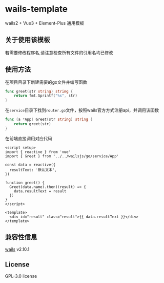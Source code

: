 # wails-template
wails2 + Vue3 + Element-Plus 通用模板

## 关于使用该模板
若需要修改程序名,请注意检查所有文件的引用名均已修改  

## 使用方法
在项目目录下新建需要的go文件并编写函数  
```Go
func greet(str string) string {
	return fmt.Sprintf("%s", str)
}
```
在``service``目录下找到``router.go``文件，按照wails官方方式注册api，并调用该函数  
```Go
func (a *App) Greet(str string) string {
	return greet(str)
}
```
在前端直接调用对应代码
```Vue
<script setup>
import { reactive } from 'vue'
import { Greet } from '../../wailsjs/go/service/App'

const data = reactive({
  resultText: '默认文本',
})

function greet() {
  Greet(data.name).then((result) => {
    data.resultText = result
  })
}
</script>
  
<template>
  <div id="result" class="result">{{ data.resultText }}</div>
</template>
```

## 兼容性信息
[wails](https://github.com/wailsapp/wails) v2.10.1

## License
GPL-3.0 license

